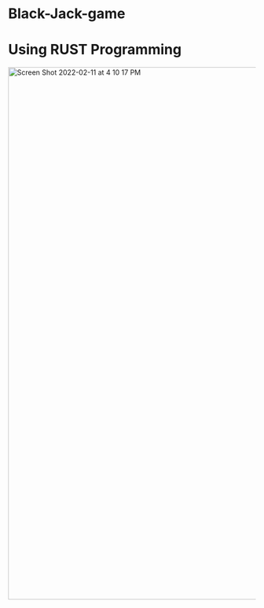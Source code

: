 # Black-Jack-game
# Using RUST Programming
<img width="1083" alt="Screen Shot 2022-02-11 at 4 10 17 PM" src="https://user-images.githubusercontent.com/90100639/153678127-4458fad2-0d48-43f6-94b5-4edc8e0a2146.png">
